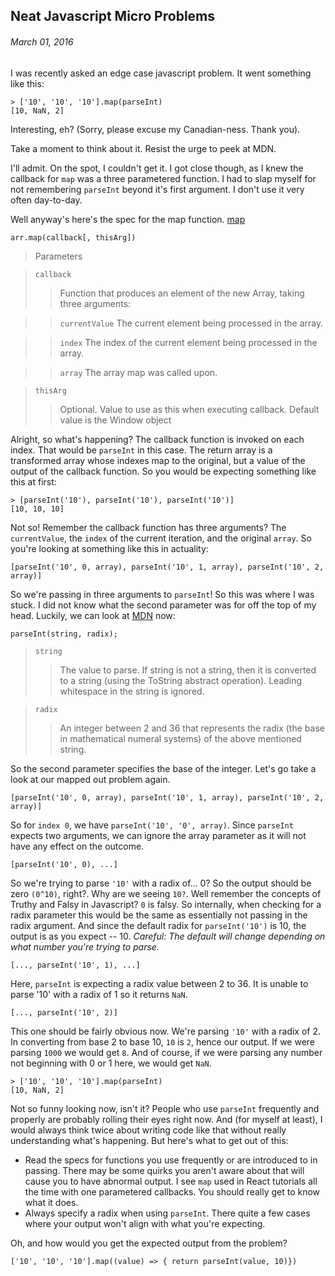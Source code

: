 ## Neat Javascript Micro Problems
###### March 01, 2016

I was recently asked an edge case javascript problem. It went something like this:

    > ['10', '10', '10'].map(parseInt)
    [10, NaN, 2]

Interesting, eh? (Sorry, please excuse my Canadian-ness. Thank you).

Take a moment to think about it. Resist the urge to peek at MDN.

I'll admit. On the spot, I couldn't get it. I got close though, as I knew the callback for `map` was a three parametered function. I had to slap myself for not remembering `parseInt` beyond it's first argument. I don't use it very often day-to-day.

Well anyway's here's the spec for the map function. [map](https://developer.mozilla.org/en-US/docs/Web/JavaScript/Reference/Global_Objects/Array/map)

    arr.map(callback[, thisArg])

>   Parameters

> `callback`
>>   Function that produces an element of the new Array, taking three arguments:

>>  `currentValue`
>>  The current element being processed in the array.

>>  `index`
>>  The index of the current element being processed in the array.

>>  `array`
>>  The array map was called upon.

>  `thisArg`
>> Optional. Value to use as this when executing callback. Default value is the Window object


Alright, so what's happening? The callback function is invoked on each index. That would be `parseInt` in this case. The return array is a transformed array whose indexes map to the original, but a value of the output of the callback function. So you would be expecting something like this at first:

    > [parseInt('10'), parseInt('10'), parseInt('10')]
    [10, 10, 10]

Not so! Remember the callback function has three arguments? The `currentValue`, the `index` of the current iteration, and the original `array`. So you're looking at something like this in actuality:

    [parseInt('10', 0, array), parseInt('10', 1, array), parseInt('10', 2, array)]

So we're passing in three arguments to `parseInt`! So this was where I was stuck. I did not know what the second parameter was for off the top of my head. Luckily, we can look at [MDN](https://developer.mozilla.org/en/docs/Web/JavaScript/Reference/Global_Objects/parseInt) now:

    parseInt(string, radix);

>  `string`
>>The value to parse. If string is not a string, then it is converted to a string (using the ToString abstract operation). Leading whitespace in the string is ignored.

> `radix`
>>An integer between 2 and 36 that represents the radix (the base in mathematical numeral systems) of the above mentioned string.

So the second parameter specifies the base of the integer. Let's go take a look at our mapped out problem again.

    [parseInt('10', 0, array), parseInt('10', 1, array), parseInt('10', 2, array)]

So for `index 0`, we have `parseInt('10', '0', array)`. Since `parseInt` expects two arguments, we can ignore the array parameter as it will not have any effect on the outcome.

    [parseInt('10', 0), ...]

So we're trying to parse `'10'` with a radix of... 0? So the output should be zero `(0^10)`, right?. Why are we seeing `10?`. Well remember the concepts of Truthy and Falsy in Javascript? `0` is falsy. So internally, when checking for a radix parameter this would be the same as essentially not passing in the radix argument. And since the default radix for `parseInt('10')` is 10, the output is as you expect -- 10. *Careful: The default will change depending on what number you're trying to parse.*

    [..., parseInt('10', 1), ...]

Here, `parseInt` is expecting a radix value between 2 to 36. It is unable to parse '10' with a radix of 1 so it returns `NaN`.

    [..., parseInt('10', 2)]

This one should be fairly obvious now. We're parsing `'10'` with a radix of 2. In converting from base 2 to base 10, `10` is `2`, hence our output. If we were parsing `1000` we would get `8`. And of course, if we were parsing any number not beginning with 0 or 1 here, we would get `NaN`.

    > ['10', '10', '10'].map(parseInt)
    [10, NaN, 2]

Not so funny looking now, isn't it? People who use `parseInt` frequently and properly are probably rolling their eyes right now. And (for myself at least), I would always think twice about writing code like that without really understanding what's happening. But here's what to get out of this:
- Read the specs for functions you use frequently or are introduced to in passing. There may be some quirks you aren't aware about that will cause you to have abnormal output. I see `map` used in React tutorials all the time with one parametered callbacks. You should really get to know what it does.
- Always specify a radix when using `parseInt`. There quite a few cases where your output won't align with what you're expecting.

Oh, and how would you get the expected output from the problem?

    ['10', '10', '10'].map((value) => { return parseInt(value, 10)})
